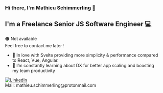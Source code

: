 ### Hi there, I'm Mathieu Schimmerling 👋

## I'm a Freelance Senior JS Software Engineer 💻

🟠 Not available<br/>
Feel free to contact me later !

- 🧡 In love with Svelte providing more simplicity & performance compared to React, Vue, Angular.
- 🚀 I’m constantly learning about DX for better app scaling and boosting my team productivity

<div align="left">
  <a href="https://www.linkedin.com/in/mathieu-schimmerling/">
    <img
      src="https://img.shields.io/static/v1?logo=linkedin&style=flat-square&color=0072b1&label=LinkedIn&message=%E2%98%86"
      alt="LinkedIn"
    />
  </a>
</div>
Mail: mathieu.schimmerling@protonmail.com<br/>
